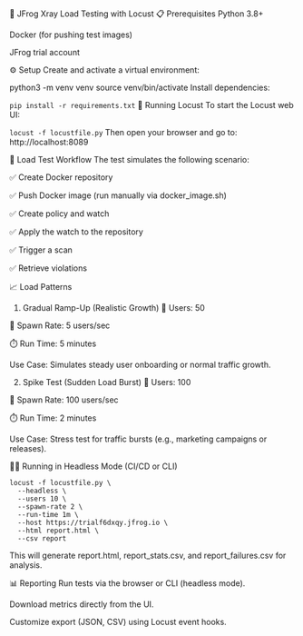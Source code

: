 🧪 JFrog Xray Load Testing with Locust
📋 Prerequisites
Python 3.8+

Docker (for pushing test images)

JFrog trial account

⚙️ Setup
Create and activate a virtual environment:

python3 -m venv venv
source venv/bin/activate
Install dependencies:


```pip install -r requirements.txt```
🚀 Running Locust
To start the Locust web UI:

```locust -f locustfile.py```
Then open your browser and go to: http://localhost:8089

🧪 Load Test Workflow
The test simulates the following scenario:

✅ Create Docker repository

✅ Push Docker image (run manually via docker_image.sh)

✅ Create policy and watch

✅ Apply the watch to the repository

✅ Trigger a scan

✅ Retrieve violations

📈 Load Patterns
1. Gradual Ramp-Up (Realistic Growth)
👥 Users: 50

🚀 Spawn Rate: 5 users/sec

⏱️ Run Time: 5 minutes

Use Case: Simulates steady user onboarding or normal traffic growth.

2. Spike Test (Sudden Load Burst)
👥 Users: 100

🚀 Spawn Rate: 100 users/sec

⏱️ Run Time: 2 minutes

Use Case: Stress test for traffic bursts (e.g., marketing campaigns or releases).

🧑‍💻 Running in Headless Mode (CI/CD or CLI)

```
locust -f locustfile.py \
  --headless \
  --users 10 \
  --spawn-rate 2 \
  --run-time 1m \
  --host https://trialf6dxqy.jfrog.io \
  --html report.html \
  --csv report
```

This will generate report.html, report_stats.csv, and report_failures.csv for analysis.

📊 Reporting
Run tests via the browser or CLI (headless mode).

Download metrics directly from the UI.

Customize export (JSON, CSV) using Locust event hooks.
